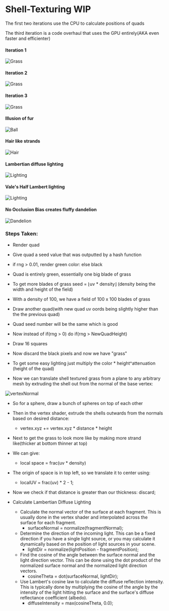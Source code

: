 # Shell-Texturing WIP

The first two iterations use the CPU to calculate positions of quads

The third iteration is a code overhaul that uses the GPU entirely(AKA even faster and efficienter)

#### Iteration 1
![Grass](images/image0.png)
#### Iteration 2
![Grass](images/image1.png)
#### Iteration 3
![Grass](images/image2.png)
#### Illusion of fur
![Ball](images/ball0.png)
#### Hair like strands
![Hair](images/hairStrands.png)
#### Lambertian diffuse lighting
![Lighting](images/lambertianDiffuse.png)
#### Vale's Half Lambert lighting
![Lighting](images/halfLambert.png)
#### No Occlusion Bias creates fluffy dandelion
![Dandelion](images/dandelion.png)

### Steps Taken:
 
- Render quad

- Give quad a seed value that was outputted by a hash function

- if rng > 0.01, render green color: else black

- Quad is entirely green, essentially one big blade of grass

- To get more blades of grass seed = ⌊uv * density⌋  (density being the width and height of the field)

- With a density of 100, we have a field of 100 x 100 blades of grass

- Draw another quad(with new quad uv oords being slightly higher than the the previous quad)

- Quad seed number will be the same which is good

- Now instead of if(rng > 0) do if(rng > NewQuadHeight)

- Draw 16 squares

- Now discard the black pixels and now we have "grass"

- To get some easy lighting just multiply the color * height^attenuation  (height of the quad)

- Now we can translate shell textured grass from a plane to any arbitrary mesh by extruding the shell out from the normal of the base vertex:

![vertexNormal](vertexNormal0.png)

- So for a sphere, draw a bunch of spheres on top of each other

- Then in the vertex shader, extrude the shells outwards from the normals based on desired distance:
  - vertex.xyz += vertex.xyz * distance * height

- Next to get the grass to look more like by making more strand like(thicker at bottom thinner at top)

- We can give:
  - local space = frac(uv * density)

- The origin of space is in top left, so we translate it to center using:
  - localUV = frac(uv) * 2 - 1;

- Now we check if that distance is greater than our thickness: discard;

- Calculate Lambertian Diffuse Lighting
  - Calculate the normal vector of the surface at each fragment. This is usually done in the vertex shader and interpolated across the surface for each fragment.
    - surfaceNormal = normalize(fragmentNormal);
  - Determine the direction of the incoming light. This can be a fixed direction if you have a single light source, or you may calculate it dynamically based on the position of light sources in your scene.
    - lightDir = normalize(lightPosition - fragmentPosition);
  - Find the cosine of the angle between the surface normal and the light direction vector. This can be done using the dot product of the normalized surface normal and the normalized light direction vectors.
    - cosineTheta = dot(surfaceNormal, lightDir);
  - Use Lambert's cosine law to calculate the diffuse reflection intensity. This is typically done by multiplying the cosine of the angle by the intensity of the light hitting the surface and the surface's diffuse reflectance coefficient (albedo).
    - diffuseIntensity = max(cosineTheta, 0.0);